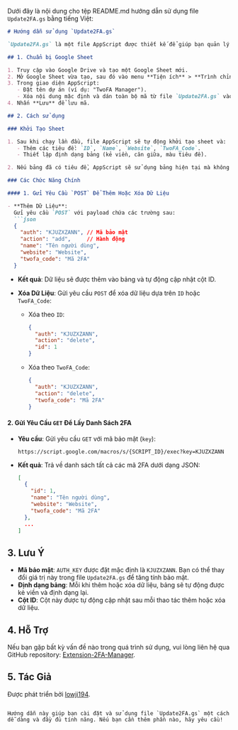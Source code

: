 Dưới đây là nội dung cho tệp README.md hướng dẫn sử dụng file `Update2FA.gs` bằng tiếng Việt:

```markdown
# Hướng dẫn sử dụng `Update2FA.gs`

`Update2FA.gs` là một file AppScript được thiết kế để giúp bạn quản lý các mã xác thực hai yếu tố (Two-Factor Authentication - 2FA) trên Google Sheets. File này hỗ trợ các chức năng như thêm, xóa và đọc dữ liệu 2FA, đồng thời tự động định dạng bảng dữ liệu của bạn.

## 1. Chuẩn bị Google Sheet

1. Truy cập vào Google Drive và tạo một Google Sheet mới.
2. Mở Google Sheet vừa tạo, sau đó vào menu **Tiện ích** > **Trình chỉnh sửa tập lệnh**.
3. Trong giao diện AppScript:
   - Đặt tên dự án (ví dụ: "TwoFA Manager").
   - Xóa nội dung mặc định và dán toàn bộ mã từ file `Update2FA.gs` vào trình chỉnh sửa.
4. Nhấn **Lưu** để lưu mã.

## 2. Cách sử dụng

### Khởi Tạo Sheet

1. Sau khi chạy lần đầu, file AppScript sẽ tự động khởi tạo sheet và:
   - Thêm các tiêu đề: `ID`, `Name`, `Website`, `TwoFA_Code`.
   - Thiết lập định dạng bảng (kẻ viền, căn giữa, màu tiêu đề).

2. Nếu bảng đã có tiêu đề, AppScript sẽ sử dụng bảng hiện tại mà không ghi đè.

### Các Chức Năng Chính

#### 1. Gửi Yêu Cầu `POST` Để Thêm Hoặc Xóa Dữ Liệu

- **Thêm Dữ Liệu**:
  Gửi yêu cầu `POST` với payload chứa các trường sau:
  ```json
  {
    "auth": "KJUZXZANN", // Mã bảo mật
    "action": "add",     // Hành động
    "name": "Tên người dùng",
    "website": "Website",
    "twofa_code": "Mã 2FA"
  }
  ```
  - **Kết quả**: Dữ liệu sẽ được thêm vào bảng và tự động cập nhật cột ID.

- **Xóa Dữ Liệu**:
  Gửi yêu cầu `POST` để xóa dữ liệu dựa trên `ID` hoặc `TwoFA_Code`:
  - Xóa theo `ID`:
    ```json
    {
      "auth": "KJUZXZANN",
      "action": "delete",
      "id": 1
    }
    ```
  - Xóa theo `TwoFA_Code`:
    ```json
    {
      "auth": "KJUZXZANN",
      "action": "delete",
      "twofa_code": "Mã 2FA"
    }
    ```

#### 2. Gửi Yêu Cầu `GET` Để Lấy Danh Sách 2FA

- **Yêu cầu**:
  Gửi yêu cầu `GET` với mã bảo mật (`key`):
  ```
  https://script.google.com/macros/s/{SCRIPT_ID}/exec?key=KJUZXZANN
  ```

- **Kết quả**:
  Trả về danh sách tất cả các mã 2FA dưới dạng JSON:
  ```json
  [
    {
      "id": 1,
      "name": "Tên người dùng",
      "website": "Website",
      "twofa_code": "Mã 2FA"
    },
    ...
  ]
  ```

## 3. Lưu Ý

- **Mã bảo mật**: `AUTH_KEY` được đặt mặc định là `KJUZXZANN`. Bạn có thể thay đổi giá trị này trong file `Update2FA.gs` để tăng tính bảo mật.
- **Định dạng bảng**: Mỗi khi thêm hoặc xóa dữ liệu, bảng sẽ tự động được kẻ viền và định dạng lại.
- **Cột ID**: Cột này được tự động cập nhật sau mỗi thao tác thêm hoặc xóa dữ liệu.

## 4. Hỗ Trợ

Nếu bạn gặp bất kỳ vấn đề nào trong quá trình sử dụng, vui lòng liên hệ qua GitHub repository: [Extension-2FA-Manager](https://github.com/lowji194/Extension-2FA-Manager).

## 5. Tác Giả

Được phát triển bởi [lowji194](https://github.com/lowji194).
```

Hướng dẫn này giúp bạn cài đặt và sử dụng file `Update2FA.gs` một cách dễ dàng và đầy đủ tính năng. Nếu bạn cần thêm phần nào, hãy yêu cầu!
